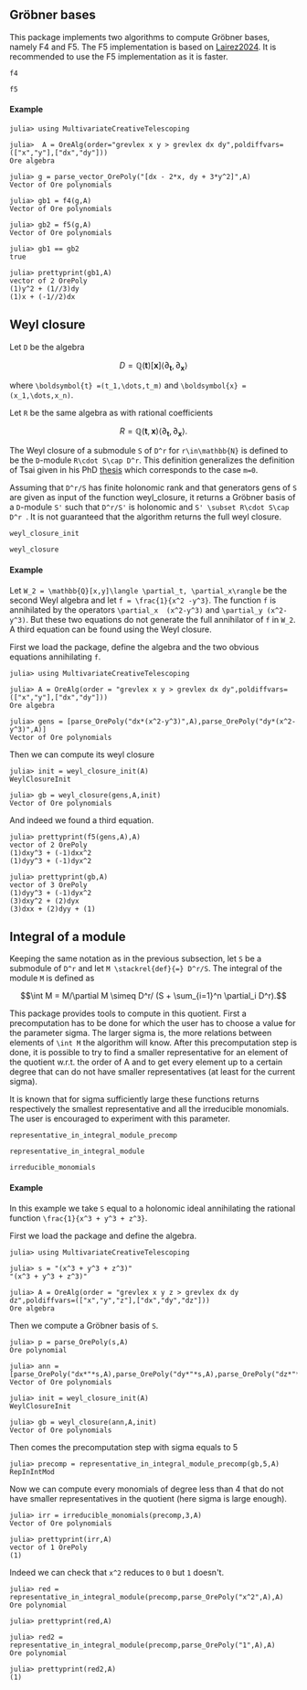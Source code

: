 ## Gröbner bases 
This package implements two algorithms to compute Gröbner bases, namely F4 and F5. The F5 implementation is based on [Lairez2024](https://arxiv.org/abs/2210.13788).
It is recommended to use the F5 implementation as it is faster.

```@docs
f4
```
```@docs
f5
```

#### Example

```jldoctest OtherFunc
julia> using MultivariateCreativeTelescoping

julia>  A = OreAlg(order="grevlex x y > grevlex dx dy",poldiffvars=(["x","y"],["dx","dy"]))
Ore algebra

julia> g = parse_vector_OrePoly("[dx - 2*x, dy + 3*y^2]",A)
Vector of Ore polynomials
    
julia> gb1 = f4(g,A)
Vector of Ore polynomials

julia> gb2 = f5(g,A)
Vector of Ore polynomials

julia> gb1 == gb2
true 

julia> prettyprint(gb1,A)
vector of 2 OrePoly
(1)y^2 + (1//3)dy
(1)x + (-1//2)dx
```


## Weyl closure

Let ``D`` be the algebra 
```math
 D = \mathbb{Q}(\boldsymbol{t})[\boldsymbol{x}]\langle \partial_{\boldsymbol{t}}, \partial_{\boldsymbol{x}}\rangle
``` 
where ``\boldsymbol{t} =(t_1,\dots,t_m)`` and ``\boldsymbol{x} = (x_1,\dots,x_n)``.

Let ``R`` be the same algebra as with rational coefficients
```math
R = \mathbb{Q}(\boldsymbol{t},\boldsymbol{x})\langle \partial_{\boldsymbol{t}}, \partial_{\boldsymbol{x}}\rangle.
``` 
The Weyl closure of a submodule ``S`` of ``D^r`` for ``r\in\mathbb{N}`` is defined to be the ``D``-module ``R\cdot S\cap D^r``.
This definition generalizes the definition of Tsai given in his PhD [thesis](https://dl.acm.org/doi/10.5555/931963) which corresponds to the case ``m=0``.

Assuming that ``D^r/S`` has finite holonomic rank and that generators gens of ``S`` are given as input of the function weyl\_closure, it returns a Gröbner basis of a ``D``-module ``S'`` such that ``D^r/S'`` is holonomic and ``S' \subset R\cdot S\cap D^r ``. It is not guaranteed that the algorithm returns the full weyl closure.


```@docs
weyl_closure_init
```
```@docs
weyl_closure
```

#### Example
Let ``W_2 = \mathbb{Q}[x,y]\langle \partial_t, \partial_x\rangle`` be the second Weyl algebra and let ``f = \frac{1}{x^2 -y^3}``. The function ``f`` is annihilated by the operators ``\partial_x  (x^2-y^3)`` and ``\partial_y (x^2-y^3)``. But these two equations do not generate the full annihilator of ``f`` in ``W_2``. A third equation can be found using the Weyl closure. 

First we load the package, define the algebra and the two obvious equations annihilating ``f``.
```jldoctest wc
julia> using MultivariateCreativeTelescoping

julia> A = OreAlg(order = "grevlex x y > grevlex dx dy",poldiffvars=(["x","y"],["dx","dy"]))
Ore algebra

julia> gens = [parse_OrePoly("dx*(x^2-y^3)",A),parse_OrePoly("dy*(x^2-y^3)",A)]
Vector of Ore polynomials 
```

Then we can compute its weyl closure
```jldoctest wc
julia> init = weyl_closure_init(A)
WeylClosureInit

julia> gb = weyl_closure(gens,A,init)
Vector of Ore polynomials 
```
And indeed we found a third equation.
```jldoctest wc
julia> prettyprint(f5(gens,A),A)
vector of 2 OrePoly
(1)dxy^3 + (-1)dxx^2
(1)dyy^3 + (-1)dyx^2

julia> prettyprint(gb,A)
vector of 3 OrePoly
(1)dyy^3 + (-1)dyx^2
(3)dxy^2 + (2)dyx
(3)dxx + (2)dyy + (1)
```

## Integral of a module 

Keeping the same notation as in the previous subsection, let ``S`` be a submodule of ``D^r`` and let ``M \stackrel{def}{=} D^r/S``. The integral of the module ``M`` 
is defined as 
```math
\int M = M/\partial M \simeq D^r/ (S + \sum_{i=1}^n \partial_i D^r).
```

This package provides tools to compute in this quotient. 
First a precomputation has to be done for which the user has to choose a value for the parameter sigma.
The larger sigma is, the more relations between elements of  ``\int M`` the algorithm will know.
After this precomputation step is done, it is possible to try to find a smaller representative for an element of the quotient w.r.t. the order of A
and to get every element up to a certain degree that can do not have smaller representatives (at least for the current sigma). 

It is known that for sigma sufficiently large these functions returns respectively the smallest representative and all the irreducible monomials.
The user is encouraged to experiment with this parameter.
```@docs
representative_in_integral_module_precomp
``` 
```@docs
representative_in_integral_module
``` 
```@docs
irreducible_monomials
``` 

#### Example
In this example we take ``S`` equal to a holonomic ideal annihilating the rational function ``\frac{1}{x^3 + y^3 + z^3}``.

First we load the package and define the algebra.
```jldoctest intmod
julia> using MultivariateCreativeTelescoping

julia> s = "(x^3 + y^3 + z^3)"
"(x^3 + y^3 + z^3)"

julia> A = OreAlg(order = "grevlex x y z > grevlex dx dy dz",poldiffvars=(["x","y","z"],["dx","dy","dz"]))
Ore algebra
```

Then we compute a Gröbner basis of ``S``.
```jldoctest intmod
julia> p = parse_OrePoly(s,A)
Ore polynomial

julia> ann = [parse_OrePoly("dx*"*s,A),parse_OrePoly("dy*"*s,A),parse_OrePoly("dz*"*s,A)]
Vector of Ore polynomials 

julia> init = weyl_closure_init(A)
WeylClosureInit

julia> gb = weyl_closure(ann,A,init)
Vector of Ore polynomials 
```

Then comes the precomputation step with sigma equals to 5
```jldoctest intmod
julia> precomp = representative_in_integral_module_precomp(gb,5,A)
RepInIntMod
```

Now we can compute every monomials of degree less than 4 that do not have smaller representatives in the quotient (here sigma is large enough).
```jldoctest intmod
julia> irr = irreducible_monomials(precomp,3,A)
Vector of Ore polynomials 

julia> prettyprint(irr,A)
vector of 1 OrePoly
(1)
```

Indeed we can check that ``x^2`` reduces to ``0`` but ``1`` doesn't. 
```jldoctest intmod
julia> red = representative_in_integral_module(precomp,parse_OrePoly("x^2",A),A)
Ore polynomial

julia> prettyprint(red,A)

julia> red2 = representative_in_integral_module(precomp,parse_OrePoly("1",A),A)
Ore polynomial

julia> prettyprint(red2,A)
(1)
```

